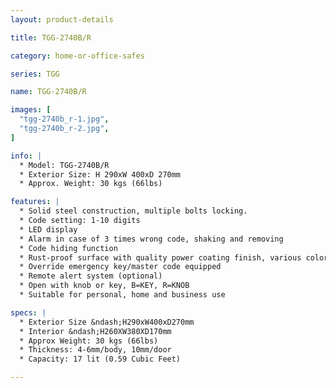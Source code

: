```yaml
---
layout: product-details

title: TGG-2740B/R

category: home-or-office-safes

series: TGG

name: TGG-2740B/R

images: [
  "tgg-2740b_r-1.jpg",
  "tgg-2740b_r-2.jpg",
]

info: |
  * Model: TGG-2740B/R
  * Exterior Size: H 290xW 400xD 270mm
  * Approx. Weight: 30 kgs (66lbs)

features: |
  * Solid steel construction, multiple bolts locking.
  * Code setting: 1-10 digits
  * LED display
  * Alarm in case of 3 times wrong code, shaking and removing
  * Code hiding function
  * Rust-proof surface with quality power coating finish, various colors available
  * Override emergency key/master code equipped
  * Remote alert system (optional)
  * Open with knob or key, B=KEY, R=KNOB
  * Suitable for personal, home and business use

specs: |
  * Exterior Size &ndash;H290xW400xD270mm
  * Interior &ndash;H260XW380XD170mm
  * Approx Weight: 30 kgs (66lbs)
  * Thickness: 4-6mm/body, 10mm/door
  * Capacity: 17 lit (0.59 Cubic Feet)

---
```




